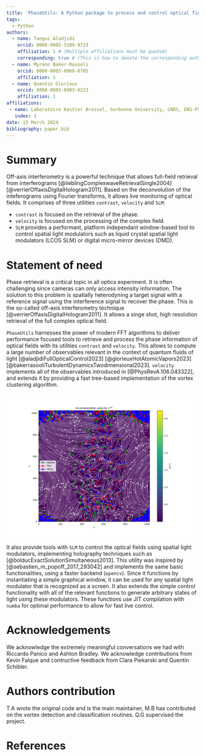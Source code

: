 ```yaml
---
title: 'PhaseUtils: A Python package to process and control optical fields'
tags:
  - Python
authors:
  - name: Tangui Aladjidi
    orcid: 0000-0002-3109-9723
    affiliation: 1 # (Multiple affiliations must be quoted)
    corresponding: true # (This is how to denote the corresponding author)
  - name: Myrann Baker-Rasooli
    orcid: 0000-0003-0969-6705
    affiliation: 1
  - name: Quentin Glorieux
    orcid: 0000-0003-0903-0233
    affiliation: 1
affiliations:
 - name: Laboratoire Kastler Brossel, Sorbonne University, CNRS, ENS-PSL University, Collège de France; 4 Place Jussieu, 75005 Paris, France
   index: 1
date: 15 March 2024
bibliography: paper.bib
---
```


# Summary

Off-axis interferometry is a powerful technique that allows full-field retrieval from interferograms [@lieblingComplexwaveRetrievalSingle2004]
[@verrierOffaxisDigitalHologram2011].
Based on the deconvolution of the inteferograms using Fourier transforms, it allows live monitoring of optical fields.
It comprises of three utilities `contrast`, `velocity` and `SLM`:

- `contrast` is focused on the retrieval of the phase.
- `velocity` is focused on the processing of the complex field.
- `SLM` provides a performant, platform independant window-based tool to control spatial light modulators such as liquid crystal spatial light modulators (LCOS SLM) or digital micro-mirror devices (DMD).

# Statement of need

Phase retrieval is a critical topic in all optics experiment.
It is often challenging since cameras can only access intensity information.
The solution to this problem is spatially heterodyning a target signal with a reference signal using the interference signal to recover the phase.
This is the so-called off-axis interferometry technique [@verrierOffaxisDigitalHologram2011].
It allows a singe shot, high resolution retrieval of the full complex optical field.

`PhaseUtils` harnesses the power of modern FFT algorithms to deliver performance focused tools to retrieve and process the phase information of optical fields with its utilities `contrast` and `velocity`.
This allows to compute a large number of observables relevant in the context of quantum fluids of light [@aladjidiFullOpticalControl2023] [@glorieuxHotAtomicVapors2023] [@bakerrasooliTurbulentDynamicsTwodimensional2023].
`velocity` implements all of the observables introduced in [@PhysRevA.106.043322], and extends it by providing a fast tree-based implementation of the vortex clustering algorithm.

![Example of the vortex detection and clustering algorithm. Positively charged vortices are in red, negatively charged vortices are blue and dipoles are in green. The background image is the incompressible velocity in which vortices can be seen as bright peaks.\label{fig:clusters}](../assets/clusters.png)

It also provide tools with `SLM` to control the optical fields using spatial light modulators, implementing holography techniques such as [@bolducExactSolutionSimultaneous2013].
This utility was inspired by [@sebastien_m_popoff_2017_293042] and implements the same basic functionalities, using a faster backend (`opencv`).
Since it functions by instantiating a simple graphical window, it can be used for any spatial light modulator that is recognized as a screen.
It also extends the simple control functionality with all of the relevant functions to
generate arbitrary states of light using these modulators.
These functions use JIT compilation with `numba` for optimal performance to allow for fast live control.

# Acknowledgements

We acknowledge the extremely meaningful conversations we had with Riccardo Panico and Ashton Bradley.
We acknowledge contributions from Kevin Falque and contructive feedback from Clara Piekarski and Quentin Schibler.

# Authors contribution

T.A wrote the original code and is the main maintainer, M.B has contributed on the vortex detection and classification routines. Q.G supervised the project.

# References